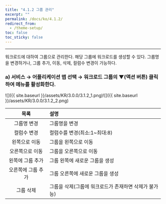 ```yaml
---
title: "4.1.2 그룹 관리"
excerpt: ""
permalink: /docs/ko/4.1.2/
redirect_from:
  - /theme-setup/
toc: false
toc_sticky: false
---
```


---
워크로드에 대하여 그룹으로 관리한다. 해당 그룹에 워크로드를 생성할 수 있다. 그룹명을 변경하거나, 그룹 추가, 이동, 삭제, 컬럼수 변경이 가능하다.

### a\) 서비스 → 어플리케이션 맵 선택 → 워크로드 그룹의  ▼\(액션 버튼\) 클릭하여 메뉴를 활성화한다.
![]({{ site.baseurl }}/assets/KR/3.0.0/3.1.2_1.png)![]({{ site.baseurl }}/assets/KR/3.0.0/3.1.2_2.png)

| 목록 | 설명 |
| :---: | :--- |
| 그룹명 변경 | 그룹명을 변경 |
| 컬럼수 변경 | 컬럼수를 변경\(최소:1~최대:8\) |
| 왼쪽으로 이동 | 그룹을 왼쪽으로 이동 |
| 오른쪽으로 이동 | 그룹을 오른쪽으로 이동 |
| 왼쪽에 그룹 추가 | 그룹 왼쪽에 새로운 그룹을 생성 |
| 오른쪽에 그룹 추가 | 그룹 오른쪽에 새로운 그룹을 생성 |
| 그룹 삭제 | 그룹을 삭제\(그룹에 워크로드가 존재하면 삭제가 불가능\) |
